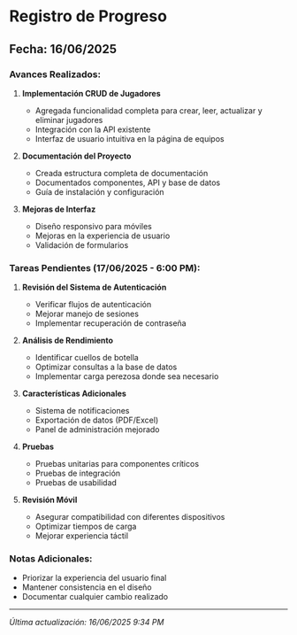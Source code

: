 # Registro de Progreso

## Fecha: 16/06/2025

### Avances Realizados:

1. **Implementación CRUD de Jugadores**
   - Agregada funcionalidad completa para crear, leer, actualizar y eliminar jugadores
   - Integración con la API existente
   - Interfaz de usuario intuitiva en la página de equipos

2. **Documentación del Proyecto**
   - Creada estructura completa de documentación
   - Documentados componentes, API y base de datos
   - Guía de instalación y configuración

3. **Mejoras de Interfaz**
   - Diseño responsivo para móviles
   - Mejoras en la experiencia de usuario
   - Validación de formularios

### Tareas Pendientes (17/06/2025 - 6:00 PM):

1. **Revisión del Sistema de Autenticación**
   - Verificar flujos de autenticación
   - Mejorar manejo de sesiones
   - Implementar recuperación de contraseña

2. **Análisis de Rendimiento**
   - Identificar cuellos de botella
   - Optimizar consultas a la base de datos
   - Implementar carga perezosa donde sea necesario

3. **Características Adicionales**
   - Sistema de notificaciones
   - Exportación de datos (PDF/Excel)
   - Panel de administración mejorado

4. **Pruebas**
   - Pruebas unitarias para componentes críticos
   - Pruebas de integración
   - Pruebas de usabilidad

5. **Revisión Móvil**
   - Asegurar compatibilidad con diferentes dispositivos
   - Optimizar tiempos de carga
   - Mejorar experiencia táctil

### Notas Adicionales:
- Priorizar la experiencia del usuario final
- Mantener consistencia en el diseño
- Documentar cualquier cambio realizado

---
*Última actualización: 16/06/2025 9:34 PM*
